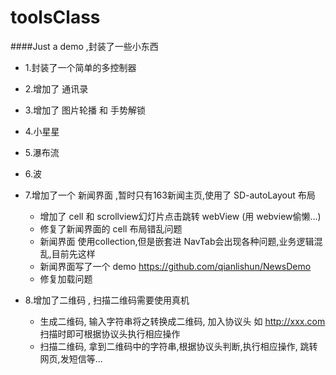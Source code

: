 # toolsClass
####Just a demo ,封装了一些小东西

* 1.封装了一个简单的多控制器 


* 2.增加了 通讯录 


* 3.增加了 图片轮播 和 手势解锁 


* 4.小星星 


* 5.瀑布流  


* 6.波 


* 7.增加了一个 新闻界面 ,暂时只有163新闻主页,使用了 SD-autoLayout 布局 
    * 增加了 cell  和 scrollview幻灯片点击跳转 webView  (用 webview偷懒...) 
    * 修复了新闻界面的 cell 布局错乱问题 
    * 新闻界面 使用collection,但是嵌套进 NavTab会出现各种问题,业务逻辑混乱,目前先这样 
    * 新闻界面写了一个 demo https://github.com/qianlishun/NewsDemo  
    * 修复加载问题
* 8.增加了二维码 , 扫描二维码需要使用真机 
    * 生成二维码, 输入字符串将之转换成二维码, 加入协议头 如 http://xxx.com 扫描时即可根据协议头执行相应操作
    * 扫描二维码, 拿到二维码中的字符串,根据协议头判断,执行相应操作, 跳转网页,发短信等...  
    
